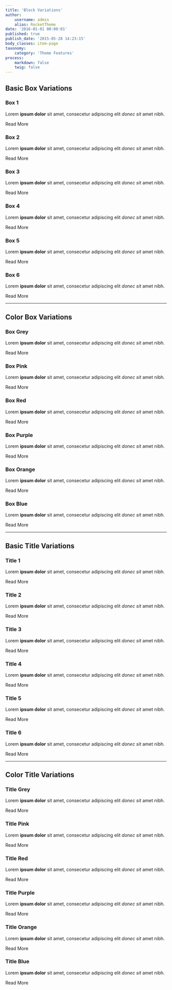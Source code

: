 ```yaml
---
title: 'Block Variations'
author:
    username: admin
    alias: RocketTheme
date: '2016-01-01 00:00:01'
published: true
publish_date: '2015-05-28 14:23:15'
body_classes: item-page
taxonomy:
    category: 'Theme Features'
process:
    markdown: false
    twig: false
---
```


<div class="center g-title-large">
<h2 class="g-title">Basic Box Variations</h2>
</div>
<div class="g-grid">
<div class="g-block box1 size-33-3">
<div class="g-content">
<h3 class="g-title">Box 1</h3>
<p>Lorem <strong>ipsum dolor</strong> sit amet, <a>consecetur</a> adipiscing elit <em>donec sit</em> amet nibh.</p>
<a class="button button-2">Read More</a></div>
</div>
<div class="g-block box2 size-33-3">
<div class="g-content">
<h3 class="g-title">Box 2</h3>
<p>Lorem <strong>ipsum dolor</strong> sit amet, <a>consecetur</a> adipiscing elit <em>donec sit</em> amet nibh.</p>
<a class="button button-2">Read More</a></div>
</div>
<div class="g-block box3 size-33-3">
<div class="g-content">
<h3 class="g-title">Box 3</h3>
<p>Lorem <strong>ipsum dolor</strong> sit amet, <a>consecetur</a> adipiscing elit <em>donec sit</em> amet nibh.</p>
<a class="button button-2">Read More</a></div>
</div>
</div>
<div class="g-grid">
<div class="g-block box4 size-33-3">
<div class="g-content">
<h3 class="g-title">Box 4</h3>
<p>Lorem <strong>ipsum dolor</strong> sit amet, <a>consecetur</a> adipiscing elit <em>donec sit</em> amet nibh.</p>
<a class="button button-2">Read More</a></div>
</div>
<div class="g-block box5 size-33-3">
<div class="g-content">
<h3 class="g-title">Box 5</h3>
<p>Lorem <strong>ipsum dolor</strong> sit amet, <a>consecetur</a> adipiscing elit <em>donec sit</em> amet nibh.</p>
<a class="button button-2">Read More</a></div>
</div>
<div class="g-block box6 size-33-3">
<div class="g-content">
<h3 class="g-title">Box 6</h3>
<p>Lorem <strong>ipsum dolor</strong> sit amet, <a>consecetur</a> adipiscing elit <em>donec sit</em> amet nibh.</p>
<a class="button button-2">Read More</a></div>
</div>
</div>
<hr />
<div class="center g-title-large">
<h2 class="g-title">Color Box Variations</h2>
</div>
<div class="g-grid">
<div class="g-block box-grey size-33-3">
<div class="g-content">
<h3 class="g-title">Box Grey</h3>
<p>Lorem <strong>ipsum dolor</strong> sit amet, <a>consecetur</a> adipiscing elit <em>donec sit</em> amet nibh.</p>
<a class="button">Read More</a></div>
</div>
<div class="g-block box-pink size-33-3">
<div class="g-content">
<h3 class="g-title">Box Pink</h3>
<p>Lorem <strong>ipsum dolor</strong> sit amet, <a>consecetur</a> adipiscing elit <em>donec sit</em> amet nibh.</p>
<a class="button">Read More</a></div>
</div>
<div class="g-block box-red size-33-3">
<div class="g-content">
<h3 class="g-title">Box Red</h3>
<p>Lorem <strong>ipsum dolor</strong> sit amet, <a>consecetur</a> adipiscing elit <em>donec sit</em> amet nibh.</p>
<a class="button">Read More</a></div>
</div>
</div>
<div class="g-grid">
<div class="g-block box-purple size-33-3">
<div class="g-content">
<h3 class="g-title">Box Purple</h3>
<p>Lorem <strong>ipsum dolor</strong> sit amet, <a>consecetur</a> adipiscing elit <em>donec sit</em> amet nibh.</p>
<a class="button">Read More</a></div>
</div>
<div class="g-block box-orange size-33-3">
<div class="g-content">
<h3 class="g-title">Box Orange</h3>
<p>Lorem <strong>ipsum dolor</strong> sit amet, <a>consecetur</a> adipiscing elit <em>donec sit</em> amet nibh.</p>
<a class="button">Read More</a></div>
</div>
<div class="g-block box-blue size-33-3">
<div class="g-content">
<h3 class="g-title">Box Blue</h3>
<p>Lorem <strong>ipsum dolor</strong> sit amet, <a>consecetur</a> adipiscing elit <em>donec sit</em> amet nibh.</p>
<a class="button">Read More</a></div>
</div>
</div>
<hr />
<div class="center g-title-large">
<h2 class="g-title">Basic Title Variations</h2>
</div>
<div class="g-grid">
<div class="g-block title1 size-33-3">
<div class="g-content">
<h3 class="g-title">Title 1</h3>
<p>Lorem <strong>ipsum dolor</strong> sit amet, <a>consecetur</a> adipiscing elit <em>donec sit</em> amet nibh.</p>
<a class="button">Read More</a></div>
</div>
<div class="g-block title2 size-33-3">
<div class="g-content">
<h3 class="g-title">Title 2</h3>
<p>Lorem <strong>ipsum dolor</strong> sit amet, <a>consecetur</a> adipiscing elit <em>donec sit</em> amet nibh.</p>
<a class="button">Read More</a></div>
</div>
<div class="g-block title3 size-33-3">
<div class="g-content">
<h3 class="g-title">Title 3</h3>
<p>Lorem <strong>ipsum dolor</strong> sit amet, <a>consecetur</a> adipiscing elit <em>donec sit</em> amet nibh.</p>
<a class="button">Read More</a></div>
</div>
<div class="g-block title4 size-33-3">
<div class="g-content">
<h3 class="g-title">Title 4</h3>
<p>Lorem <strong>ipsum dolor</strong> sit amet, <a>consecetur</a> adipiscing elit <em>donec sit</em> amet nibh.</p>
<a class="button">Read More</a></div>
</div>
<div class="g-block title5 size-33-3">
<div class="g-content">
<h3 class="g-title">Title 5</h3>
<p>Lorem <strong>ipsum dolor</strong> sit amet, <a>consecetur</a> adipiscing elit <em>donec sit</em> amet nibh.</p>
<a class="button">Read More</a></div>
</div>
<div class="g-block title6 size-33-3">
<div class="g-content">
<h3 class="g-title">Title 6</h3>
<p>Lorem <strong>ipsum dolor</strong> sit amet, <a>consecetur</a> adipiscing elit <em>donec sit</em> amet nibh.</p>
<a class="button">Read More</a></div>
</div>
</div>
<hr />
<div class="center g-title-large">
<h2 class="g-title">Color Title Variations</h2>
</div>
<div class="g-grid">
<div class="g-block title-grey size-33-3">
<div class="g-content">
<h3 class="g-title">Title Grey</h3>
<p>Lorem <strong>ipsum dolor</strong> sit amet, <a>consecetur</a> adipiscing elit <em>donec sit</em> amet nibh.</p>
<a class="button">Read More</a></div>
</div>
<div class="g-block title-pink size-33-3">
<div class="g-content">
<h3 class="g-title">Title Pink</h3>
<p>Lorem <strong>ipsum dolor</strong> sit amet, <a>consecetur</a> adipiscing elit <em>donec sit</em> amet nibh.</p>
<a class="button">Read More</a></div>
</div>
<div class="g-block title-red size-33-3">
<div class="g-content">
<h3 class="g-title">Title Red</h3>
<p>Lorem <strong>ipsum dolor</strong> sit amet, <a>consecetur</a> adipiscing elit <em>donec sit</em> amet nibh.</p>
<a class="button">Read More</a></div>
</div>
<div class="g-block title-purple size-33-3">
<div class="g-content">
<h3 class="g-title">Title Purple</h3>
<p>Lorem <strong>ipsum dolor</strong> sit amet, <a>consecetur</a> adipiscing elit <em>donec sit</em> amet nibh.</p>
<a class="button">Read More</a></div>
</div>
<div class="g-block title-orange size-33-3">
<div class="g-content">
<h3 class="g-title">Title Orange</h3>
<p>Lorem <strong>ipsum dolor</strong> sit amet, <a>consecetur</a> adipiscing elit <em>donec sit</em> amet nibh.</p>
<a class="button">Read More</a></div>
</div>
<div class="g-block title-blue size-33-3">
<div class="g-content">
<h3 class="g-title">Title Blue</h3>
<p>Lorem <strong>ipsum dolor</strong> sit amet, <a>consecetur</a> adipiscing elit <em>donec sit</em> amet nibh.</p>
<a class="button">Read More</a></div>
</div>
</div>
